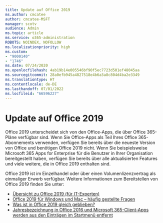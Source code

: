 ```yaml
---
title: Update auf Office 2019
ms.author: cmcatee
author: cmcatee-MSFT
manager: scotv
audience: Admin
ms.topic: article
ms.service: o365-administration
ROBOTS: NOINDEX, NOFOLLOW
ms.localizationpriority: high
ms.custom:
- "9000140"
- "1746"
ms.date: 07/24/2020
ms.openlocfilehash: 4ab19b14e005546bf90f5ec7723d501ef48045aa
ms.sourcegitcommit: 28a0efb945a4827518e4b6a3a8c804d4ba2e3349
ms.translationtype: HT
ms.contentlocale: de-DE
ms.lasthandoff: 07/01/2022
ms.locfileid: "66596227"
---
```

# <a name="update-to-office-2019"></a>Update auf Office 2019

Office 2019 unterscheidet sich von den Office-Apps, die über Office 365-Pläne verfügbar sind. Wenn Sie Office-Apps als Teil Ihres Office 365-Abonnements verwenden, verfügen Sie bereits über die neueste Version von Office und benötigen Office 2019 nicht. Wenn Sie beispielsweise Microsoft 365 Apps for Enterprise für die Benutzer in Ihrer Organisation bereitgestellt haben, verfügen Sie bereits über alle aktualisierten Features und viele weitere, die in Office 2019 enthalten sind.

Office 2019 ist im Einzelhandel oder über einen Volumenlizenzvertrag als einmaliger Erwerb verfügbar. Weitere Informationen zum Bereitstellen von Office 2019 finden Sie unter:  

- [Übersicht zu Office 2019 (für IT-Experten)](https://docs.microsoft.com/deployoffice/office2019/overview)  
- [Office 2019 für Windows und Mac – häufig gestellte Fragen](https://support.microsoft.com/help/4133312)  
- [Was ist in Office 2019 gleich geblieben?](https://docs.microsoft.com/deployoffice/office2019/overview#whats-stayed-the-same-in-office-2019)  
- [Jahresbezeichnung in Office 2016 und Microsoft 365-Client-Apps werden aus den Einträgen im Startmenü entfernt](https://support.microsoft.com/office/year-designation-in-office-2016-and-microsoft-365-client-apps-will-be-removed-from-start-menu-entries-8fe5e052-76d2-49de-af30-2e84ed3da907)